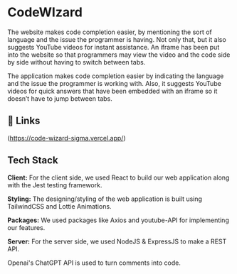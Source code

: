 
#  CodeWIzard

The website makes code completion easier, by mentioning the sort of language and the issue the programmer is having. Not only that, but it also suggests YouTube videos for instant assistance. An iframe has been put into the website so that programmers may view the video and the code side by side without having to switch between tabs.


The application makes code completion easier by indicating the language and the issue the programmer is working with. Also, it suggests YouTube videos for quick answers that have been embedded with an iframe so it doesn’t have to jump between tabs.

## 🔗 Links
(https://code-wizard-sigma.vercel.app/)



## Tech Stack

**Client:** For the client side, we used React to build our web application along with the Jest testing framework.

**Styling:** The designing/styling of the web application is built using TailwindCSS and Lottie Animations.

**Packages:** We used packages like Axios and youtube-API for implementing our features.

**Server:** For the server side, we used NodeJS & ExpressJS to make a REST API.

Openai's ChatGPT API is used to turn comments into code.

